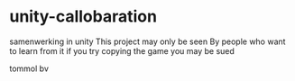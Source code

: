 # unity-callobaration
samenwerking in unity
This project may only be seen By people who want to learn from it
if you try copying the game you may be sued

tommol bv
